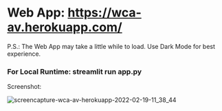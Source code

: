 # Web App: https://wca-av.herokuapp.com/
P.S.: The Web App may take a little while to load. Use Dark Mode for best experience.

### For Local Runtime: streamlit run app.py

Screenshot:

![screencapture-wca-av-herokuapp-2022-02-19-11_38_44](https://user-images.githubusercontent.com/97247457/154789017-fea5b7a8-7a23-49b3-872b-7eef5857dd23.png)

